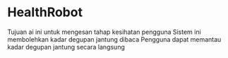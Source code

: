 # HealthRobot
Tujuan ai ini untuk mengesan tahap kesihatan pengguna
Sistem ini membolehkan kadar degupan jantung dibaca
Pengguna dapat memantau kadar degupan jantung secara langsung
